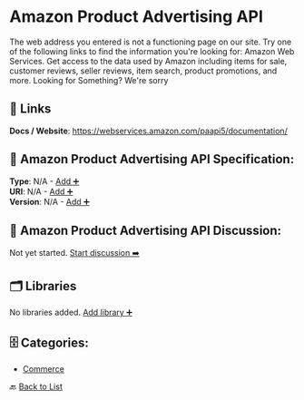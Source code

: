 # Amazon Product Advertising API

The web address you entered is not a functioning page on our site.  Try one of the following links to find the information you're looking for: Amazon Web Services. Get access to the data used by Amazon including items for sale, customer reviews, seller reviews, item search, product promotions, and more.  Looking for Something? We're sorry

##  🔗 Links
**Docs / Website**: https://webservices.amazon.com/paapi5/documentation/

## 🧬 Amazon Product Advertising API Specification:
**Type**: N/A - [Add ➕](https://github.com/apis-list/apis-list/edit/main/apis.yaml#727)  
**URI**: N/A - [Add ➕](https://github.com/apis-list/apis-list/edit/main/apis.yaml#727)  
**Version**: N/A - [Add ➕](https://github.com/apis-list/apis-list/edit/main/apis.yaml#727)

## 💬 Amazon Product Advertising API Discussion:
Not yet started. [Start discussion ➡️](https://github.com/apis-list/apis-list/discussions/new)

## 🗂️ Libraries

No libraries added. [Add library ➕](https://github.com/apis-list/apis-list/edit/main/apis.yaml#727)    


## 🗄️ Categories:
- [Commerce](https://github.com/apis-list/apis-list#commerce-)

🔙  [Back to List](https://github.com/apis-list/apis-list)
